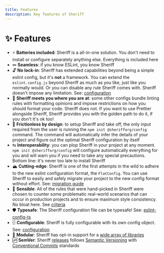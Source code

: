 ```yaml
---
title: Features
description: Key features of Sheriff
---
```


# ✨ Features

- ⚡ **Batteries included**: Sheriff is a all-in-one solution. You don't need to install or configure separately anything else. Everything is included here
- ∞ **Seamless**: if you know ESLint, you know Sheriff
- 🔓 **No lock-in**: Sheriff has extended capabilities beyond being a simple eslint config, but it's **not** a framework. You can extend the `eslint.config.js` beyond Sheriff as much as you like, just like you normally would. Or you can disable any rule Sheriff comes with. Sheriff doesn't impose any limitation. See: [configuration](./configuration.mdx)
- 🤝 **Sheriff meets you where you are at**: some other configs bundle linting rules with formatting opinions and impose restrictions on how you should format your code. Sheriff does not. If you want to use Prettier alongside Sheriff, Sheriff provides you with the golden path to do it, if you don't it's ok too!
- 🏑 **Frictionless by design**: to setup Sheriff and take off, the only input required from the user is running the `npm init @sherifforg/config` command. The command will automatically infer the details of your project and figure out the optimal Sheriff configuration by itself
- ⇆ **Interoperability**: you can plop Sheriff in your project at any moment. `npm init @sherifforg/config` will configure automatically everything for you and will warn you if you need to take any special precautions. Bottom line: it's never too late to install Sheriff
- 🏔 **Cutting-edge**: Sheriff is one of the first attempts in the wild to adhere to the new eslint configuration format, the `FlatConfig`. You can use Sheriff to easily and safely migrate your project to the new config format without effort. See: [migration guide](./migration-guide.mdx)
- 👊 **Sensible**: All of the rules that were hand-picked in Sheriff were chosen to counter some problematic real-world scenarios that can occur in production projects and to ensure maximum style consistency. No bloat here. See [criteria](./core-philosophy/criteria.md)
- 🛡️ **Typesafe**: The Sheriff configuration file can be typesafe! See: [eslint-config-ts](./typescript-support/eslint-config-ts.md)
- 🗄️ **Configurable**: Sheriff is fully configurable with its own config object. See: [configuration](./configuration.mdx)
- 🐙 **Modular**: Sheriff has opt-in support for a [wide array of libraries](./techs.md)
- 🆙 **SemVer**: Sheriff [releases](https://github.com/AndreaPontrandolfo/sheriff/releases) follows [Semantic Versioning](https://semver.org/) with [Conventional Commits](https://www.conventionalcommits.org/) standards

